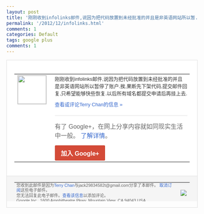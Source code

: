 ```yaml
---
layout: post
title: '刚刚收到infolinks邮件,说因为把代码放置到未经批准的并且是非英语网站所以暂...'
permalink: '/2012/12/infolinks.html'
comments: 1
categories: Default
tags: google plus
comments: 1
---
```

<!-- X-Notifications: 1:be2411f430000000 -->

<div style="border:solid 1px #dfdfdf;color:#686868;font:13px Arial"><div style="background-color:#fff;padding:20px;"><table cellpadding="0" cellspacing="0"><tr><td style="padding-right:15px;vertical-align:top"><a href="https://plus.google.com/_/notifications/emlink?emr=14900066512970582018&amp;emid=CJnlvcjLvbQCFQFwTAodlywAAA&amp;path=%2F108643996575278738906&amp;dt=1356714554129&amp;uob=8"><img height="75" src="https://lh3.googleusercontent.com/-KKRGTyJ5Bl0/AAAAAAAAAAI/AAAAAAAAtnY/R4QEWIp3Ur0/s75-c-k-a/photo.jpg" style="border:solid 1px #cccccc;" width="75"/></a></td><td style="width:578px;color:#333;font:13px Arial;vertical-align:top"><div style="padding-bottom:10px">刚刚收到infolinks邮件,说因为把<wbr/>代码放置到未经批准的并且是非英语网站所以<wbr/>暂停了账户.挨,果断先下架代码,提交邮件<wbr/>回复,只希望能够快些恢复.以后所有域名都<wbr/>提交申请后再挂上去.</div><a href="https://plus.google.com/_/notifications/emlink?emr=14900066512970582018&amp;emid=CJnlvcjLvbQCFQFwTAodlywAAA&amp;path=%2F108643996575278738906%2Fposts%2FfuNFn5x9xTR%3Fgpinv%3DAMIXal_RJkvj-69HE1cMF2MMCS9u4C0kQaQvODF84t8eVms5S2Q6Ss1byu5SpiIKAZ8ZoLYKkON1Gh8QSK9DIBmWKNSoadPNrNPJG8kczsFsoBbnLchsxUw&amp;dt=1356714554129&amp;uob=8" style="color:#3366CC;text-decoration:none">查看或评论Terry Chan的信息 »</a><div style="margin-top:20px;border-top:solid 1px #dfdfdf"><div style="padding:15px 0;color:#686868;font:16px Arial">有了 Google+，在网上分享内容就如同现实生活中一般。 <a href="http://www.google.com/+/learnmore/" style="color:#3366CC;text-decoration:none">了解详情</a>。</div><a href="https://plus.google.com/_/notifications/emlink?emr=14900066512970582018&amp;emid=CJnlvcjLvbQCFQFwTAodlywAAA&amp;path=%2F%3Fgpinv%3DAMIXal_RJkvj-69HE1cMF2MMCS9u4C0kQaQvODF84t8eVms5S2Q6Ss1byu5SpiIKAZ8ZoLYKkON1Gh8QSK9DIBmWKNSoadPNrNPJG8kczsFsoBbnLchsxUw&amp;dt=1356714554129&amp;uob=8" style="display:inline-block;padding:7px 15px;background-color:#d44b38; color:#fff;font-size:16px; font-weight:bold;border-radius:2px;-webkit-border-radius:2px; -moz-border-radius:2px;border:solid 1px #c43b28; white-space:nowrap;text-decoration:none">加入 Google+</a></div></td></tr></table></div><div style="border-top:solid 1px #dfdfdf;padding:0 20px; background-color:#f5f5f5"><table cellpadding="0" cellspacing="0" style="height:50px"><tbody><tr><td style="vertical-align:middle;width:100%; color:#636363;font:11px Arial; line-height:120%">您收到此邮件是因为<a href="https://plus.google.com/_/notifications/emlink?emr=14900066512970582018&amp;emid=CJnlvcjLvbQCFQFwTAodlywAAA&amp;path=%2F108643996575278738906%3Fgpinv%3DAMIXal_RJkvj-69HE1cMF2MMCS9u4C0kQaQvODF84t8eVms5S2Q6Ss1byu5SpiIKAZ8ZoLYKkON1Gh8QSK9DIBmWKNSoadPNrNPJG8kczsFsoBbnLchsxUw&amp;dt=1356714554129&amp;uob=8" style="color:#3366CC;text-decoration:none">Terry Chan</a>与jack29834582t@gmail.com分享了本邮件。 <a href="https://plus.google.com/_/notifications/emlink?emr=14900066512970582018&amp;emid=CJnlvcjLvbQCFQFwTAodlywAAA&amp;path=%2F_%2Fnonplus%2Femailsettings%3Fgpinv%3DAMIXal_RJkvj-69HE1cMF2MMCS9u4C0kQaQvODF84t8eVms5S2Q6Ss1byu5SpiIKAZ8ZoLYKkON1Gh8QSK9DIBmWKNSoadPNrNPJG8kczsFsoBbnLchsxUw%26est%3DADH5u8XyD62IkY2RHOZtt4TFYHjtuP47gS2259YD0RVCg3f5w98sXixgmxBAloXRHvAK-r-aAqGbRKS-haw79oQS3n2WibY4-j-91AIroMovRDvAs1-Rc58jc7quXm2LYuMTUre2T7NWgk9kt8pBH-8zWR953Uyd6Q&amp;dt=1356714554129&amp;uob=8" style="color:#3366CC;text-decoration:none">取消订阅</a>这些电子邮件。<br/>您无法回复此电子邮件。<a href="https://plus.google.com/_/notifications/emlink?emr=14900066512970582018&amp;emid=CJnlvcjLvbQCFQFwTAodlywAAA&amp;path=%2F108643996575278738906%2Fposts%2FfuNFn5x9xTR%3Fgpinv%3DAMIXal_RJkvj-69HE1cMF2MMCS9u4C0kQaQvODF84t8eVms5S2Q6Ss1byu5SpiIKAZ8ZoLYKkON1Gh8QSK9DIBmWKNSoadPNrNPJG8kczsFsoBbnLchsxUw&amp;dt=1356714554129&amp;uob=8" style="color:#3366CC;text-decoration:none">查看该信息</a>以添加评论。<br/>Google Inc., 1600 Amphitheatre Pkwy, Mountain View, CA 94043 USA<br/></td><td><img src="https://ssl.gstatic.com/s2/oz/images/notifications/logo/google-plus-6617a72bb36cc548861652780c9e6ff1.png"/></td></tr></tbody></table></div></div>